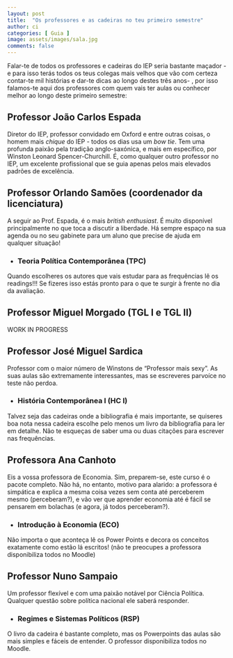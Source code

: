 ```yaml
---
layout: post
title:  "Os professores e as cadeiras no teu primeiro semestre"
author: ci
categories: [ Guia ]
image: assets/images/sala.jpg
comments: false
---
```

Falar-te de todos os professores e cadeiras do IEP seria bastante maçador - e para isso terás todos os teus colegas mais velhos que vão com certeza contar-te mil histórias e dar-te dicas ao longo destes três anos- , por isso falamos-te aqui dos professores com quem vais ter aulas ou conhecer melhor ao longo deste primeiro semestre:

## Professor João Carlos Espada
Diretor do IEP, professor convidado em Oxford e entre outras coisas, o homem mais *chique* do IEP - todos os dias usa um *bow tie*. Tem uma profunda paixão pela tradição anglo-saxónica, e mais em específico, por Winston Leonard Spencer-Churchill. É, como qualquer outro professor no IEP, um excelente profissional que se guia apenas pelos mais elevados padrões de excelência.

## Professor Orlando Samões (coordenador da licenciatura)
A seguir ao Prof. Espada, é o mais *british enthusiast*. É muito disponível principalmente no que toca a discutir a liberdade. Há sempre espaço na sua agenda ou no seu gabinete para um aluno que precise de ajuda em qualquer situação!

- ### Teoria Política Contemporânea (TPC)
Quando escolheres os autores que vais estudar para as frequências lê os readings!!! Se fizeres isso estás pronto para o que te surgir à frente no dia da avaliação.

## Professor Miguel Morgado (TGL I e TGL II)

WORK IN PROGRESS

## Professor José Miguel Sardica
Professor com o maior número de Winstons de “Professor mais sexy”. As suas aulas são extremamente interessantes, mas se escreveres parvoíce no teste não perdoa.

- ### História Contemporânea I (HC I)
Talvez seja das cadeiras onde a bibliografia é mais importante, se quiseres boa nota nessa cadeira escolhe pelo menos um livro da bibliografia para ler em detalhe. Não te esqueças de saber uma ou duas citações para escrever nas frequências.

## Professora Ana Canhoto
Eis a vossa professora de Economia. Sim, preparem-se, este curso é o pacote completo. Não há, no entanto, motivo para alarido: a professora é simpática e explica a mesma coisa vezes sem conta até perceberem mesmo (perceberam?), e vão ver que aprender economia até é fácil se pensarem em bolachas (e agora, já todos perceberam?).

- ### Introdução à Economia (ECO)
Não importa o que aconteça lê os Power Points e decora os conceitos exatamente como estão lá escritos! (não te preocupes a professora disponibiliza todos no Moodle)

## Professor Nuno Sampaio
Um professor flexível e com uma paixão notável por Ciência Política. Qualquer questão sobre política nacional ele saberá responder.  

- ### Regimes e Sistemas Políticos (RSP)
O livro da cadeira é bastante completo, mas os Powerpoints das aulas são mais simples e fáceis de entender. O professor disponibiliza todos no Moodle.
